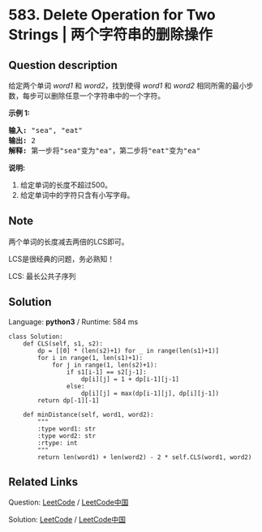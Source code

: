 # 583. Delete Operation for Two Strings | 两个字符串的删除操作

## Question description

<!--If you want to use the English description, use <p>
Given two words <i>word1</i> and <i>word2</i>, find the minimum number of steps required to make <i>word1</i> and <i>word2</i> the same, where in each step you can delete one character in either string.
</p>

<p><b>Example 1:</b><br />
<pre>
<b>Input:</b> "sea", "eat"
<b>Output:</b> 2
<b>Explanation:</b> You need one step to make "sea" to "ea" and another step to make "eat" to "ea".
</pre>
</p>

<p><b>Note:</b><br>
<ol>
<li>The length of given words won't exceed 500.</li>
<li>Characters in given words can only be lower-case letters.</li>
</ol>
</p> instead-->
<p>给定两个单词&nbsp;<em>word1&nbsp;</em>和&nbsp;<em>word2</em>，找到使得&nbsp;<em>word1&nbsp;</em>和&nbsp;<em>word2&nbsp;</em>相同所需的最小步数，每步可以删除任意一个字符串中的一个字符。</p>

<p><strong>示例 1:</strong></p>

<pre>
<strong>输入:</strong> &quot;sea&quot;, &quot;eat&quot;
<strong>输出:</strong> 2
<strong>解释:</strong> 第一步将&quot;sea&quot;变为&quot;ea&quot;，第二步将&quot;eat&quot;变为&quot;ea&quot;
</pre>

<p><strong>说明:</strong></p>

<ol>
	<li>给定单词的长度不超过500。</li>
	<li>给定单词中的字符只含有小写字母。</li>
</ol>


## Note

两个单词的长度减去两倍的LCS即可。

LCS是很经典的问题，务必熟知！

LCS: 最长公共子序列


## Solution

Language: **python3**  /  Runtime: 584 ms

```python3
class Solution:
    def CLS(self, s1, s2):
        dp = [[0] * (len(s2)+1) for _ in range(len(s1)+1)]
        for i in range(1, len(s1)+1):
            for j in range(1, len(s2)+1):
                if s1[i-1] == s2[j-1]:
                    dp[i][j] = 1 + dp[i-1][j-1]
                else:
                    dp[i][j] = max(dp[i-1][j], dp[i][j-1])
        return dp[-1][-1]

    def minDistance(self, word1, word2):
        """
        :type word1: str
        :type word2: str
        :rtype: int
        """
        return len(word1) + len(word2) - 2 * self.CLS(word1, word2)
```



## Related Links

Question: [LeetCode](https://leetcode.com/problems/delete-operation-for-two-strings/description/)  /  [LeetCode中国](https://leetcode-cn.com/problems/delete-operation-for-two-strings/description/)

Solution: [LeetCode](https://leetcode.com/articles/delete-operation-for-two-strings/)  /  [LeetCode中国](https://leetcode-cn.com/articles/delete-operation-for-two-strings/)